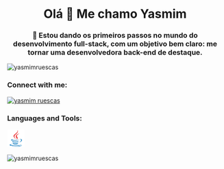 <h1 align="center">Olá 👋 Me chamo Yasmim</h1>
<h3 align="center">🚀 Estou dando os primeiros passos no mundo do desenvolvimento full-stack, com um objetivo bem claro: me tornar uma desenvolvedora back-end de destaque.</h3>

<p align="left"> <img src="https://komarev.com/ghpvc/?username=yasmimruescas&label=Profile%20views&color=0e75b6&style=flat" alt="yasmimruescas" /> </p>

<h3 align="left">Connect with me:</h3>
<p align="left">
<a href="https://linkedin.com/in/yasmim ruescas" target="blank"><img align="center" src="https://raw.githubusercontent.com/rahuldkjain/github-profile-readme-generator/master/src/images/icons/Social/linked-in-alt.svg" alt="yasmim ruescas" height="30" width="40" /></a>
</p>

<h3 align="left">Languages and Tools:</h3>
<p align="left"> <a href="https://www.java.com" target="_blank" rel="noreferrer"> <img src="https://raw.githubusercontent.com/devicons/devicon/master/icons/java/java-original.svg" alt="java" width="40" height="40"/> </a> </p>

<p><img align="center" src="https://github-readme-stats.vercel.app/api/top-langs?username=yasmimruescas&show_icons=true&locale=en&layout=compact" alt="yasmimruescas" /></p>
